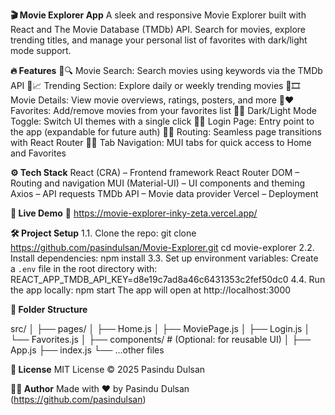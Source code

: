 **🎬 Movie Explorer App**
A sleek and responsive Movie Explorer built with React and The Movie Database (TMDb) API. Search for movies, explore trending titles, and manage your personal list of favorites with dark/light mode support.

**🔥 Features**
🔍 Movie Search: Search movies using keywords via the TMDb API
📈 Trending Section: Explore daily or weekly trending movies
🎞️ Movie Details: View movie overviews, ratings, posters, and more
❤️ Favorites: Add/remove movies from your favorites list
🌙 Dark/Light Mode Toggle: Switch UI themes with a single click
🔐 Login Page: Entry point to the app (expandable for future auth)
🔁 Routing: Seamless page transitions with React Router
🧭 Tab Navigation: MUI tabs for quick access to Home and Favorites

**⚙️ Tech Stack**
React (CRA) – Frontend framework
React Router DOM – Routing and navigation
MUI (Material-UI) – UI components and theming
Axios – API requests
TMDb API – Movie data provider
Vercel – Deployment

**🚀 Live Demo**
🔗 https://movie-explorer-inky-zeta.vercel.app/

**🛠️ Project Setup**
1.1. Clone the repo:
   git clone https://github.com/pasindulsan/Movie-Explorer.git
   cd movie-explorer
2.2. Install dependencies:
   npm install
3.3. Set up environment variables:
   Create a `.env` file in the root directory with:
   REACT_APP_TMDB_API_KEY=d8e19c7ad8a46c6431353c2fef50dc0
4.4. Run the app locally:
   npm start
   The app will open at http://localhost:3000
   
**📁 Folder Structure**

src/
│
├── pages/
│   ├── Home.js
│   ├── MoviePage.js
│   ├── Login.js
│   └── Favorites.js
│
├── components/   # (Optional: for reusable UI)
│
├── App.js
├── index.js
└── ...other files

**📜 License**
MIT License
© 2025 Pasindu Dulsan

**🙋‍♂️ Author**
Made with ❤️ by Pasindu Dulsan (https://github.com/pasindulsan)

